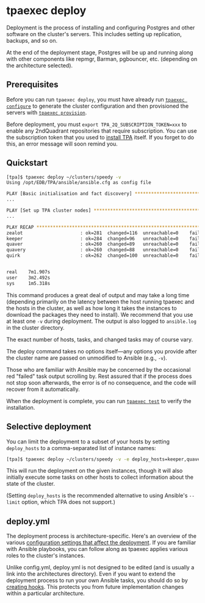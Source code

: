 # tpaexec deploy

Deployment is the process of installing and configuring Postgres and
other software on the cluster's servers. This includes setting up
replication, backups, and so on.

At the end of the deployment stage, Postgres will be up and running
along with other components like repmgr, Barman, pgbouncer, etc.
(depending on the architecture selected).

## Prerequisites

Before you can run `tpaexec deploy`, you must have already run
[`tpaexec configure`](tpaexec-configure.md) to generate the cluster
configuration and then provisioned the servers with
[`tpaexec provision`](tpaexec-provision.md).

Before deployment, you must
`export TPA_2Q_SUBSCRIPTION_TOKEN=xxx` to enable any 2ndQuadrant
repositories that require subscription. You can use the subscription
token that you used to [install TPA](INSTALL.md) itself. If you
forget to do this, an error message will soon remind you.

## Quickstart

```bash
[tpa]$ tpaexec deploy ~/clusters/speedy -v
Using /opt/EDB/TPA/ansible/ansible.cfg as config file

PLAY [Basic initialisation and fact discovery] ***************************************
...

PLAY [Set up TPA cluster nodes] ******************************************************
...

PLAY RECAP ***************************************************************************
zealot                     : ok=281  changed=116  unreachable=0    failed=0   
keeper                     : ok=284  changed=96   unreachable=0    failed=0   
quaver                     : ok=260  changed=89   unreachable=0    failed=0   
quavery                    : ok=260  changed=88   unreachable=0    failed=0   
quirk                      : ok=262  changed=100  unreachable=0    failed=0   


real    7m1.907s
user    3m2.492s
sys     1m5.318s
```

This command produces a great deal of output and may take a long time
(depending primarily on the latency between the host running tpaexec and
the hosts in the cluster, as well as how long it takes the instances to
download the packages they need to install). We recommend that you use
at least one `-v` during deployment. The output is also logged to
`ansible.log` in the cluster directory.

The exact number of hosts, tasks, and changed tasks may of course vary.

The deploy command takes no options itself—any options you provide after
the cluster name are passed on unmodified to Ansible (e.g., `-v`).

Those who are familiar with Ansible may be concerned by the occasional
red "failed" task output scrolling by. Rest assured that if the process
does not stop soon afterwards, the error is of no consequence, and the
code will recover from it automatically.

When the deployment is complete, you can run
[`tpaexec test`](tpaexec-test.md) to verify the installation.


## Selective deployment

You can limit the deployment to a subset of your hosts by setting
`deploy_hosts` to a comma-separated list of instance names:

```bash
[tpa]$ tpaexec deploy ~/clusters/speedy -v -e deploy_hosts=keeper,quaver
```

This will run the deployment on the given instances, though it will also
initially execute some tasks on other hosts to collect information about
the state of the cluster.

(Setting `deploy_hosts` is the recommended alternative to using
Ansible's `--limit` option, which TPA does not support.)

## deploy.yml

The deployment process is architecture-specific. Here's an overview of
the various
[configuration settings that affect the deployment](configure-instance.md).
If you are familiar with Ansible playbooks, you can follow along as
tpaexec applies various roles to the cluster's instances.

Unlike config.yml, deploy.yml is not designed to be edited (and is
usually a link into the architectures directory). Even if you want to
extend the deployment process to run your own Ansible tasks, you should
do so by [creating hooks](tpaexec-hooks.md). This protects you from
future implementation changes within a particular architecture.
